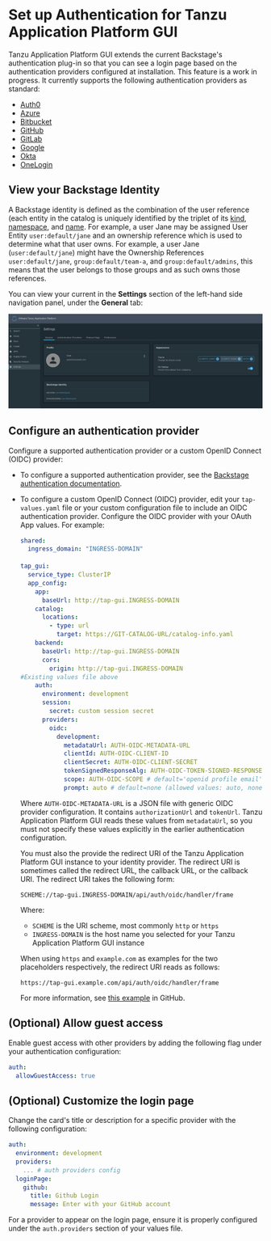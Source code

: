 # Set up Authentication for Tanzu Application Platform GUI

Tanzu Application Platform GUI extends the current Backstage's authentication plug-in so that you
can see a login page based on the authentication providers configured at installation.
This feature is a work in progress. It currently supports the following authentication providers
as standard:

- [Auth0](https://backstage.io/docs/auth/auth0/provider)
- [Azure](https://backstage.io/docs/auth/microsoft/provider)
- [Bitbucket](https://backstage.io/docs/auth/bitbucket/provider)
- [GitHub](https://backstage.io/docs/auth/github/provider)
- [GitLab](https://backstage.io/docs/auth/gitlab/provider)
- [Google](https://backstage.io/docs/auth/google/provider)
- [Okta](https://backstage.io/docs/auth/okta/provider)
- [OneLogin](https://backstage.io/docs/auth/onelogin/provider)

## <a id='backstage-identity'></a> View your Backstage Identity

A Backstage identity is defined as the combination of the user reference (each entity in the catalog is uniquely identified by the triplet of its [kind](https://backstage.io/docs/features/software-catalog/descriptor-format#apiversion-and-kind-required), [namespace](https://backstage.io/docs/features/software-catalog/descriptor-format#namespace-optional), and [name](https://backstage.io/docs/features/software-catalog/descriptor-format#name-required). For example, a user Jane may be assigned User Entity `user:default/jane` and an ownership reference which is used to determine what that user owns. For example, a user Jane (`user:default/jane`) might have the Ownership References `user:default/jane`, `group:default/team-a`, and `group:default/admins`, this means that the user belongs to those groups and as such owns those references.

You can view your current in the **Settings** section of the left-hand side navigation panel, under the **General** tab:

  ![Screenshot of a Tanzu Application Platform catalog displayed within Tanzu Application Platform GUI.](images/backstage-identity.png)


## <a id='config-auth-prov'></a> Configure an authentication provider

Configure a supported authentication provider or a custom OpenID Connect (OIDC) provider:

- To configure a supported authentication provider, see the
[Backstage authentication documentation](https://backstage.io/docs/auth/).

- To configure a custom OpenID Connect (OIDC) provider, edit your `tap-values.yaml` file or your
  custom configuration file to include an OIDC authentication provider.
  Configure the OIDC provider with your OAuth App values. For example:

  ```yaml
  shared:
    ingress_domain: "INGRESS-DOMAIN"

  tap_gui:
    service_type: ClusterIP
    app_config:
      app:
        baseUrl: http://tap-gui.INGRESS-DOMAIN
      catalog:
        locations:
          - type: url
            target: https://GIT-CATALOG-URL/catalog-info.yaml
      backend:
        baseUrl: http://tap-gui.INGRESS-DOMAIN
        cors:
          origin: http://tap-gui.INGRESS-DOMAIN
  #Existing values file above
      auth:
        environment: development
        session:
          secret: custom session secret
        providers:
          oidc:
            development:
              metadataUrl: AUTH-OIDC-METADATA-URL
              clientId: AUTH-OIDC-CLIENT-ID
              clientSecret: AUTH-OIDC-CLIENT-SECRET
              tokenSignedResponseAlg: AUTH-OIDC-TOKEN-SIGNED-RESPONSE-ALG # default='RS256'
              scope: AUTH-OIDC-SCOPE # default='openid profile email'
              prompt: auto # default=none (allowed values: auto, none, consent, login)
  ```

  Where `AUTH-OIDC-METADATA-URL` is a JSON file with generic OIDC provider configuration.
  It contains `authorizationUrl` and `tokenUrl`.
  Tanzu Application Platform GUI reads these values from `metadataUrl`,
  so you must not specify these values explicitly in the earlier authentication configuration.

  You must also the provide the redirect URI of the Tanzu Application Platform GUI instance to your
  identity provider.
  The redirect URI is sometimes called the redirect URL, the callback URL, or the callback URI.
  The redirect URI takes the following form:

  ```code
  SCHEME://tap-gui.INGRESS-DOMAIN/api/auth/oidc/handler/frame
  ```

  Where:

  - `SCHEME` is the URI scheme, most commonly `http` or `https`
  - `INGRESS-DOMAIN` is the host name you selected for your Tanzu Application Platform GUI instance

  When using `https` and `example.com` as examples for the two placeholders respectively, the
  redirect URI reads as follows:

  ```code
  https://tap-gui.example.com/api/auth/oidc/handler/frame
  ```

  For more information, see
  [this example](https://github.com/backstage/backstage/blob/e4ab91cf571277c636e3e112cd82069cdd6fca1f/app-config.yaml#L333-L347)
  in GitHub.

## <a id='allow-guest-access'></a> (Optional) Allow guest access

Enable guest access with other providers by adding the following flag under your authentication
configuration:

```yaml
auth:
  allowGuestAccess: true
```

## <a id='customize-login'></a> (Optional) Customize the login page

Change the card's title or description for a specific provider with the following configuration:

```yaml
auth:
  environment: development
  providers:
    ... # auth providers config
  loginPage:
    github:
      title: Github Login
      message: Enter with your GitHub account
```

For a provider to appear on the login page, ensure it is properly configured under the `auth.providers`
section of your values file.
